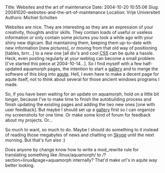 Title: Websites and the art of maintenance
Date: 2004-10-20 10:55:06
Slug: 20041020-websites-and-the-art-of-maintenance
Location: Vrije Universiteit
Authors: Michiel Scholten

<p>Websites are nice. They are interesting as they are an expression of your creativity, thoughts and/or skills. They contain loads of useful or useless information or only contain some pictures you took a while ago with your shiny new digicam. But maintaining them, keeping them up-to-date with new information [new pictures], or moving from that old way of positioning [tables, brrr...] to a new one [all div's and cool <acronym title="Cascading Style Sheets">CSS</acronym> can be quite a hassle. Heck, even posting regularly at your weblog can become a small problem [I've started this piece at 2004-10-14...]. So I find myself with a few half-updated aquamorph pages, the intention to start a <a href="http://gallery.sf.net/">gallery</a> and to merge the software of this blog into <a href="/?section=html&amp;page=aqute">aqute</a>. Hell, I even have to make a decent page for aqute itself, not to think about several for those ancient windows programs I made.</p>

<p>So, if you have been waiting for an update on aquamorph, hold on a little bit longer, because I've to make time to finish the autobuilding process and finish updating the existing pages and adding the two new ones [one with user feedback]. But maybe I should set up a <a href="http://gallery.sf.net/">gallery</a> first so I can organize my screenshots for one time. Or make some kind of forum for feedback about my projects. Or...</p>

<p>So much to want, so much to do. Maybe I should do something to it instead of reading those megabytes of news and chatting on <a href="http://www.skype.com/">Skype</a> until the next morning. But that's fun also :)</p> 

<p>Does anyone by change know how to write a mod_rewrite rule for translating something like /linux/aquamorph/ to /?section=linux&amp;page=aquamorph internally? That'd make url's in aqute way better looking.</p>